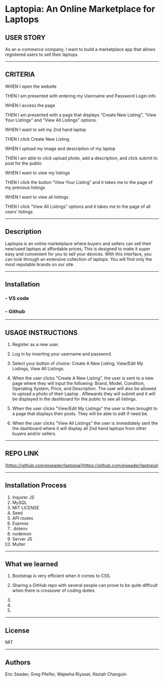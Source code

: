 # Laptopia: An Online Marketplace for Laptops

## USER STORY #
 As an e-commerce company, I want to build a marketplace app that allows registered users to sell their laptops.

---

## CRITERIA #

WHEN I open the website

THEN I am presented with entering my Username and Password Login info

WHEN I access the page

THEN I am presented with a page that displays “Create New Listing”, “View Your Listings” and “View All Listings” options.

WHEN I want to sell my 2nd hand laptop 

THEN I click Create New Listing

WHEN I upload my image and description of my laptop

THEN I am able to click upload photo, add a description, and click submit to post for the public

WHEN I want to view my listings

THEN I click the button “View Your Listing” and it takes me to the page of my previous listings

WHEN I want to view all listings 

THEN I click “View All Listings” options and it takes me to the page of all users’ listings

---

## Description #

Laptopia is an online marketplace where buyers and sellers can sell their new/used laptops at affordable prices; This is designed to make it super easy and convenient for you to sell your devices. With this interface, you can look through an extensive collection of laptops. You will find only the most reputable brands on our site. 

---

## Installation

### - VS code
### - Github

---

## USAGE INSTRUCTIONS #

1. Register as a new user.

2. Log in by inserting your username and password.

3. Select your button of choice:  Create A New Listing, View/Edit My Listings, View All Listings.

4. When the user clicks "Create A New Listing", the user is sent to a new page where they will input the following: Brand, Model, Condition, Operating System, Price, and Description. The user will also be allowed to upload a photo of their Laptop . Aftewards they will submit and it will be displayed in the dashboard for the public to see all listings.

5. When the user clicks "View/Edit My Listings" the user is then brought to a page that displays their posts. They will be able to edit if need be.

6. When the user clicks "View All Listings" the user is immediately sent the the dashboard where it will display all 2nd hand laptops from other buyers and/or sellers.

---

## REPO LINK #

[https://github.com/ejseader/laptopia](https://github.com/ejseader/laptopia)

---

## Installation Process #

1. Inquirer JS
2. MySQL
3. MIT LICENSE
4. Seed
5. API routes
6. Express
7. .dotenv
8. nodemon
9. Server JS
10. Multer

---

## What we learned 

1. Bootstrap is very efficient when it comes to CSS.

2. Sharing a GitHub repo with several people can prove to be quite difficult when there is crossover of coding duties

3. 

4. 

5. 

---

## License #
MIT

---

## Authors #

Eric Seader, Greg Pfeifer, Wajeeha Riyasat, Keziah Changuin